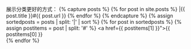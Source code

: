 
展示分类更好的方式：
{% capture posts %}
  {% for post in site.posts %}
    |{{ post.title }}#{{ post.url }}
  {% endfor %}
{% endcapture %}
{% assign sortedposts = posts | split: '|' | sort %}
{% for post in sortedposts %}
    {% assign postitems = post | split: '#' %}
    <a href={{ postitems[1] }}">{{ postitems[0] }}</a><br>
{% endfor %}

